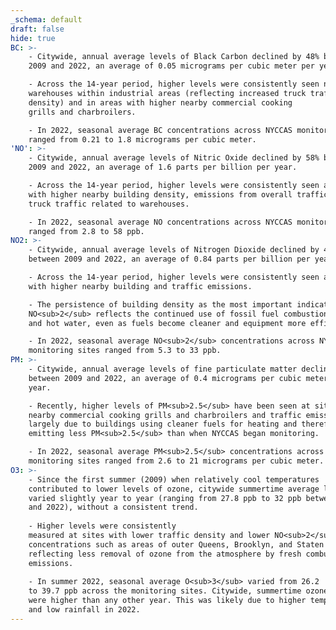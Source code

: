 ```yaml
---
_schema: default
draft: false
hide: true
BC: >-
    - Citywide, annual average levels of Black Carbon declined by 48% between
    2009 and 2022, an average of 0.05 micrograms per cubic meter per year. 

    - Across the 14-year period, higher levels were consistently seen near
    warehouses within industrial areas (reflecting increased truck traffic
    density) and in areas with higher nearby commercial cooking
    grills and charbroilers. 

    - In 2022, seasonal average BC concentrations across NYCCAS monitoring sites
    ranged from 0.21 to 1.8 micrograms per cubic meter.
'NO': >-
    - Citywide, annual average levels of Nitric Oxide declined by 58% between
    2009 and 2022, an average of 1.6 parts per billion per year. 

    - Across the 14-year period, higher levels were consistently seen at sites
    with higher nearby building density, emissions from overall traffic and from
    truck traffic related to warehouses.

    - In 2022, seasonal average NO concentrations across NYCCAS monitoring sites
    ranged from 2.8 to 58 ppb.
NO2: >-
    - Citywide, annual average levels of Nitrogen Dioxide declined by 41%
    between 2009 and 2022, an average of 0.84 parts per billion per year. 

    - Across the 14-year period, higher levels were consistently seen at sites
    with higher nearby building and traffic emissions. 

    - The persistence of building density as the most important indicator of
    NO<sub>2</sub> reflects the continued use of fossil fuel combustion for heat
    and hot water, even as fuels become cleaner and equipment more efficient. 

    - In 2022, seasonal average NO<sub>2</sub> concentrations across NYCCAS
    monitoring sites ranged from 5.3 to 33 ppb.    
PM: >-
    - Citywide, annual average levels of fine particulate matter declined by 46%
    between 2009 and 2022, an average of 0.4 micrograms per cubic meter per
    year.

    - Recently, higher levels of PM<sub>2.5</sub> have been seen at sites with
    nearby commercial cooking grills and charbroilers and traffic emissions. This is
    largely due to buildings using cleaner fuels for heating and therefore
    emitting less PM<sub>2.5</sub> than when NYCCAS began monitoring.

    - In 2022, seasonal average PM<sub>2.5</sub> concentrations across NYCCAS
    monitoring sites ranged from 2.6 to 21 micrograms per cubic meter.
O3: >-
    - Since the first summer (2009) when relatively cool temperatures
    contributed to lower levels of ozone, citywide summertime average levels
    varied slightly year to year (ranging from 27.8 ppb to 32 ppb between 2010
    and 2022), without a consistent trend.
    
    - Higher levels were consistently
    measured at sites with lower traffic density and lower NO<sub>2</sub>
    concentrations such as areas of outer Queens, Brooklyn, and Staten Island,
    reflecting less removal of ozone from the atmosphere by fresh combustion NO<sub>x</sub>
    emissions.
    
    - In summer 2022, seasonal average O<sub>3</sub> varied from 26.2
    to 39.7 ppb across the monitoring sites. Citywide, summertime ozone levels
    were higher than any other year. This was likely due to higher temperatures
    and low rainfall in 2022.
---
```

